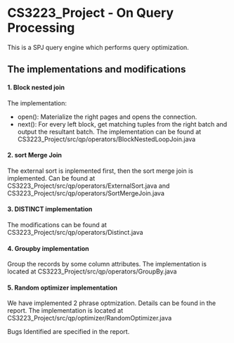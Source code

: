 # CS3223_Project - On Query Processing
This is a SPJ query engine which performs query optimization.

## The implementations and modifications
#### 1. Block nested join
The implementation:
* open(): Materialize the right pages and opens the connection.
* next(): For every left block, get matching tuples from the right batch and output the resultant batch.
The implementation can be found at CS3223_Project/src/qp/operators/BlockNestedLoopJoin.java

#### 2. sort Merge Join
The external sort is inplemented first, then the sort merge join is implemented. Can be found at CS3223_Project/src/qp/operators/ExternalSort.java and CS3223_Project/src/qp/operators/SortMergeJoin.java

#### 3. DISTINCT implementation
The modifications can be found at CS3223_Project/src/qp/operators/Distinct.java

#### 4. Groupby implementation
Group the records by some column attributes. The implementation is located at CS3223_Project/src/qp/operators/GroupBy.java

#### 5. Random optimizer implementation
We have implemented 2 phrase optmization. Details can be found in the report. The implementation is located at CS3223_Project/src/qp/optimizer/RandomOptimizer.java

Bugs Identified are specified in the report.


